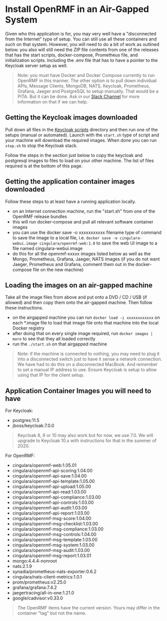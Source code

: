 # Install OpenRMF in an Air-Gapped System

Given who this application is for, you may very well have a "disconnected from the Internet" type of setup. You can still use all these containers and such on that system. However, you will need to do a bit of work as outlined below. you also will still need the ZIP file contents from one of the releases that has the start scripts, docker-compose, Prometheus file, and initialization scripts. Including the .env file that has to have a pointer to the Keycloak server setup as well. 

> Note: you must have Docker and Docker Compose currently to run OpenRMF in this manner. The other option is to pull down individual APIs, Message Clients, MongoDB, NATS, Keycloak, Prometheus, Grafana, Jaeger and PostgreSQL to setup manually. That would be a PITA. But it can be done. Ask in our [Slack Channel](https://join.slack.com/t/openrmftool/shared_invite/zt-ck8lqld0-8LD7k66mzj7WsIno9YFrMg) for more information on that if we can help. 

## Getting the Keycloak images downloaded
Pull down all files in the [Keycloak scripts](scripts/keycloak/) directory and then run one of the setups (manual or automated). Launch with the `start.sh` type of script and your machine will download the required images. When done you can run `stop.sh` to stop the Keycloak stack. 

Follow the steps in the section just below to copy the keycloak and postgresql images to files to load on your other machine. The list of files required is at the bottom of this page. 

## Getting the application container images downloaded
Follow these steps to at least have a running application locally. 

* on an Internet connection machine, run the "start.sh" from one of the OpenRMF release bundles
* this will run docker-compose and pull all relevant software container images
* you can use the docker save -o xxxxxxxxxxx filename type of command to save the image to a local file, i.e. `docker save -o cingulara-webui.image cingulara/openrmf-web:1.0` to save the web UI image to a file named cingulara-webui.image
* do this for all the openrmf-xxxxx images listed below as well as the Mongo, Prometheus, Grafana, Jaeger, NATS images (if you do not want Jaeger, Prometheus and Grafana, comment them out in the docker-compose file on the new machine)

## Loading the images on an air-gapped machine
Take all the image files from above and put onto a DVD / CD / USB (if allowed) and then copy them onto the air-gapped machine. Then follow these instructions. 

* on the airgapped machine you can run `docker load -i xxxxxxxxxxxx` on each *.image file to load that image file onto that machine into the local Docker registry
* after doing that on every single image required, run `docker images | more` to see that they all loaded correctly
* run the `./start.sh` on that airgapped machine

> Note: if the machine is connected to nothing, you may need to plug it into a disconnected switch just to have it sense a network connection. We have had to do this on a disconnected MacBook. And remember to set a manual IP address to use. Ensure Keycloak is setup to allow using that IP for the client setup. 

## Application Container Images you will need to have
For Keycloak:
* postgres:11.5
* jboss/keycloak:7.0.0

> Keycloak 8, 9 or 10 may also work but for now, we use 7.0. We will upgrade to Keycloak 10.x with instructions for that in the summer of 2020. 

For OpenRMF:
* cingulara/openrmf-web:1.05.01
* cingulara/openrmf-api-scoring:1.04.00
* cingulara/openrmf-api-save:1.04.00
* cingulara/openrmf-api-template:1.05.00
* cingulara/openrmf-api-upload:1.05.00
* cingulara/openrmf-api-read:1.03.00
* cingulara/openrmf-api-compliance:1.03.00
* cingulara/openrmf-api-controls:1.03.00
* cingulara/openrmf-api-audit:1.03.00
* cingulara/openrmf-api-report:1.03.00
* cingulara/openrmf-msg-score:1.04.00
* cingulara/openrmf-msg-checklist:1.03.00
* cingulara/openrmf-msg-compliance:1.03.00
* cingulara/openrmf-msg-controls:1.04.00
* cingulara/openrmf-msg-template:1.03.00
* cingulara/openrmf-msg-system:1.03.00
* cingulara/openrmf-msg-audit:1.03.00
* cingulara/openrmf-msg-report:1.03.01
* mongo:4.4.4-nonroot
* nats:2.1.9
* synadia/prometheus-nats-exporter:0.6.2
* cingulara/nats-client-metrics:1.0.1
* prom/prometheus:v2.25.0
* grafana/grafana:7.4.2
* jaegertracing/all-in-one:1.21.0
* google/cadvisor:v0.33.0

> The OpenRMF items have the current version. Yours may differ in the container "tag" but not the name. 